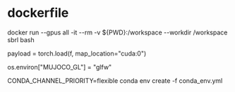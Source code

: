 # dockerfile

docker run --gpus all -it --rm -v ${PWD}:/workspace --workdir /workspace sbrl bash   


payload = torch.load(f, map_location="cuda:0")


os.environ["MUJOCO_GL"] = "glfw"


CONDA_CHANNEL_PRIORITY=flexible conda env create -f conda_env.yml
